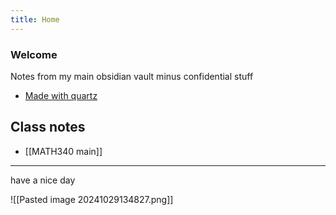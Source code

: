 ```yaml
---
title: Home
---
```


### Welcome

Notes from my main obsidian vault minus confidential stuff

- [Made with quartz](https://quartz.jzhao.xyz/)

## Class notes
- [[MATH340 main]]

***
have a nice day

![[Pasted image 20241029134827.png]]